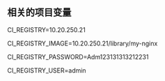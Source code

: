 
## 相关的项目变量

CI_REGISTRY=10.20.250.21

CI_REGISTRY_IMAGE=10.20.250.21/library/my-nginx

CI_REGISTRY_PASSWORD=Adm123131313212231

CI_REGISTRY_USER=admin


